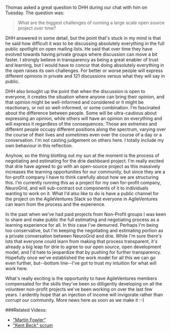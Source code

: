 Thomas asked a great question to DHH during our chat with him on Tuesday.  The question was:

> What are the biggest challenges of running a large scale open source project over time?

DHH answered in some detail, but the point that's stuck in my mind is that he said how difficult it was to be discussing absolutely everything in the full public spotlight on open mailing lists.  He said that over time they have evolved towards having private groups where discussion can move a bit faster.  I strongly believe in transparency as being a great enabler of trust and learning, but I would have to concur that doing absolutely everything in the open raises its own challenges.  For better or worse people will express different opinions in private and 121 discussions versus what they will say in public.

DHH also brought up the point that when the discussion is open to everyone, it creates the situation where anyone can bring their opinion, and that opinion might be well-informed and considered or it might be reactionary, or not so well-informed, or some combination.  I'm fascinated about the difference between people.  Some will be ultra-cautious about expressing an opinion, while others will have an opinion on everything and will express it regardless of the consequences.  Those are extremes and different people occupy different positions along the spectrum, varying over the course of their lives and sometimes even over the course of a day or a conversation.  I'm not casting judgement on others here.  I totally include my own behaviour in this reflection.

Anyhow, so the thing blotting out my sun at the moment is the process of negotiating and estimating for the drie dashboard project.  I'm really excited that drie have agreed to go with an open-source project as this massively increases the learning opportunities for our community, but since they are a for-profit company I have to think carefully about how we are structuring this.  I'm currently running this as a project for my own for-profit company, NeuroGrid, and will sub-contract out components of it to individuals wanting to work on it.  What I'd also like to do is have a public channel for the project on the AgileVentures Slack so that everyone in AgileVentures can learn from the process and the experience.

In the past when we've had paid projects from Non-Profit groups I was keen to share and make public the full estimating and negotiating process as a learning experience for all.  In this case I've demurred.  Perhaps I'm being too conservative, but I'm keeping the negotiating and estimating portion as a private conversation between NeuroGrid and drie.  While I'm sure there's lots that everyone could learn from making that process transparent, it's already a big leap for drie to agree to our open source, open development model, and I'd hate to jeopardize that by pushing for further transparency.  Hopefully once we've established the work model for all this we can go even further, but--bottom line--I've got to trust my intuition for what will work here.

What's really exciting is the opportunity to have AgileVentures members compensated for the skills they've been so dilligently developing on all the volunteer non-profit projects we've been working on over the last few years.  I ardently hope that an injection of income will invigorate rather than corrupt our community.  More news here as soon as we make it :-)

###Related Videos:

* ["Martin Fowler"](https://www.youtube.com/watch?v=6abj04BjwJc)
* ["Kent Beck" scrum](https://www.youtube.com/watch?v=JrdD1NXjLeY)
